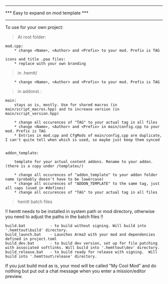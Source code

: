 **************************************
*** Easy to expand on mod template ***
**************************************
To use for your own project:

> At root folder:

    mod.cpp:
        * change <Name>, <Author> and <Prefix> to your mod. Prefix is TAG

    icons and title .paa files:
        * replace with your own branding

> in .hemtt/

        * change <Name>, <Author> and <Prefix> to your mod. Prefix is TAG

> in addons\ :

    main:
        stays as is, mostly. Use for shared macros (in main/script_macros.hpp) and to increase version (in main/script_version.hpp)
        
        * change all occurences of "TAG" to your actual tag in all files
        * change <Name>, <Author> and <Prefix> in main/config.cpp to your mod. Prefix is TAG
        * Entries in mod.cpp and CfgMods of main/config.cpp are duplicate, I can't quite tell when which is used, so maybe just keep them synced


    addon_template:

        template for your actual content addons. Rename to your addon. (there is a copy under /templates/)

        * change all occurences of "addon_template" to your addon folder name (probably doesn't have to be lowercase)
        * change all occurences of "ADDON_TEMPLATE" to the same tag, just all caps (used in #defines)
        * change all occurences of "TAG" to your actual tag in all files

> hemtt batch files

!! hemtt needs to be installed in system path or mod directory, otherwise you need to adjust the paths in the batch files !!

    build.bat           - to build without signing. Will build into '.hemttout\build' directory.
    build_launch.bat    - Launches Arma3 with your mod and dependencies defined in project.toml
    build_dev.bat       - to build dev version, set up for file patching with associated softlinks. Will build into '.hemttout\dev' directory.
    build_release.bat   - to build ready for release with signing.  Will build into '.hemttout\release' directory.

If you just build mod as is, your mod will be called "My Cool Mod" and do nothing but put out a chat message when you enter a mission/editor preview.

